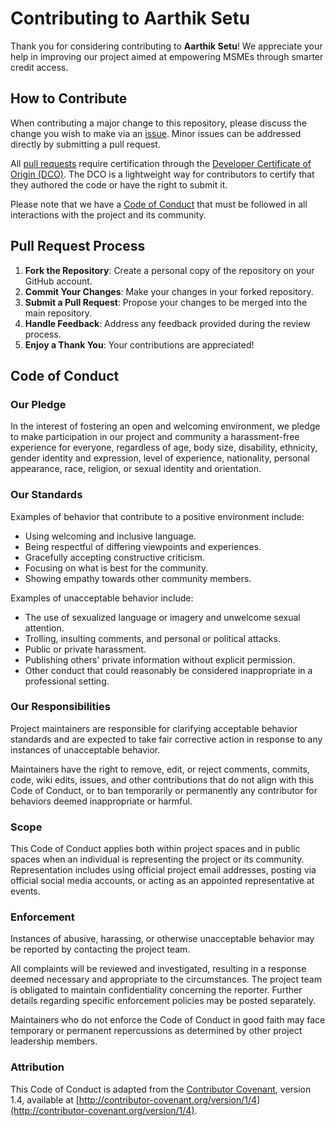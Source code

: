 # Contributing to Aarthik Setu

Thank you for considering contributing to **Aarthik Setu**! We appreciate your help in improving our project aimed at empowering MSMEs through smarter credit access.

## How to Contribute

When contributing a major change to this repository, please discuss the change you wish to make via an [issue](docs/contributing/ISSUES.md). Minor issues can be addressed directly by submitting a pull request.

All [pull requests](docs/contributing/PULL-REQUESTS.md) require certification through the [Developer Certificate of Origin (DCO)](https://github.com/apps/dco/). The DCO is a lightweight way for contributors to certify that they authored the code or have the right to submit it.

Please note that we have a [Code of Conduct](#code-of-conduct) that must be followed in all interactions with the project and its community.

## Pull Request Process

1. **Fork the Repository**: Create a personal copy of the repository on your GitHub account.
2. **Commit Your Changes**: Make your changes in your forked repository.
3. **Submit a Pull Request**: Propose your changes to be merged into the main repository.
4. **Handle Feedback**: Address any feedback provided during the review process.
5. **Enjoy a Thank You**: Your contributions are appreciated!

## Code of Conduct

### Our Pledge

In the interest of fostering an open and welcoming environment, we pledge to make participation in our project and community a harassment-free experience for everyone, regardless of age, body size, disability, ethnicity, gender identity and expression, level of experience, nationality, personal appearance, race, religion, or sexual identity and orientation.

### Our Standards

Examples of behavior that contribute to a positive environment include:

- Using welcoming and inclusive language.
- Being respectful of differing viewpoints and experiences.
- Gracefully accepting constructive criticism.
- Focusing on what is best for the community.
- Showing empathy towards other community members.

Examples of unacceptable behavior include:

- The use of sexualized language or imagery and unwelcome sexual attention.
- Trolling, insulting comments, and personal or political attacks.
- Public or private harassment.
- Publishing others' private information without explicit permission.
- Other conduct that could reasonably be considered inappropriate in a professional setting.

### Our Responsibilities

Project maintainers are responsible for clarifying acceptable behavior standards and are expected to take fair corrective action in response to any instances of unacceptable behavior.

Maintainers have the right to remove, edit, or reject comments, commits, code, wiki edits, issues, and other contributions that do not align with this Code of Conduct, or to ban temporarily or permanently any contributor for behaviors deemed inappropriate or harmful.

### Scope

This Code of Conduct applies both within project spaces and in public spaces when an individual is representing the project or its community. Representation includes using official project email addresses, posting via official social media accounts, or acting as an appointed representative at events.

### Enforcement

Instances of abusive, harassing, or otherwise unacceptable behavior may be reported by contacting the project team.

All complaints will be reviewed and investigated, resulting in a response deemed necessary and appropriate to the circumstances. The project team is obligated to maintain confidentiality concerning the reporter. Further details regarding specific enforcement policies may be posted separately.

Maintainers who do not enforce the Code of Conduct in good faith may face temporary or permanent repercussions as determined by other project leadership members.

### Attribution

This Code of Conduct is adapted from the [Contributor Covenant](http://contributor-covenant.org/version/1/4), version 1.4, available at [http://contributor-covenant.org/version/1/4](http://contributor-covenant.org/version/1/4).
